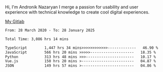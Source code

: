 Hi, I'm Andronik Nazaryan
I merge a passion for usability and user experience with technical knowledge to create cool digital experiences.

[My Gitlab](https://gitlab.com/anridev24)

<!--START_SECTION:waka-->

```txt
From: 28 March 2020 - To: 28 January 2025

Total Time: 3,086 hrs 14 mins

TypeScript        1,447 hrs 34 mins>>>>>>>>>>>>-------------   46.90 %
JavaScript        566 hrs 20 mins >>>>>--------------------   18.35 %
Python            313 hrs 48 mins >>>----------------------   10.17 %
Vue.js            150 hrs 20 mins >------------------------   04.87 %
JSON              149 hrs 57 mins >------------------------   04.86 %
```

<!--END_SECTION:waka-->
